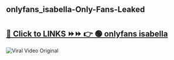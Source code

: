 
 ## onlyfans_isabella-Only-Fans-Leaked

# <h2><a href="https://clipsfans.com/onlyfans_isabella&ref=git">🔗 Click to LINKS ⏩⏩ 👉 🟢 onlyfans isabella </a></h2>

<a href="https://clipsfans.com/onlyfans_isabella&ref=git" rel="nofollow" data-target="animated-image.originalLink"><img src="https://i.ibb.co.com/xMMVF88/686577567.gif" alt="Viral Video Original" style="max-width: 100%; display: inline-block;" data-target="animated-image.originalImage"></a>
